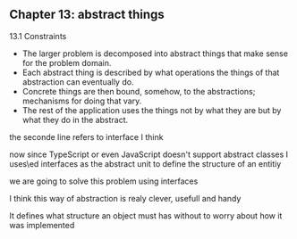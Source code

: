 ## Chapter 13: abstract things 

13.1 Constraints

- The larger problem is decomposed into abstract things that make sense for the problem domain.
- Each abstract thing is described by what operations the things of that abstraction can eventually do.
- Concrete things are then bound, somehow, to the abstractions; mechanisms for doing that vary.
- The rest of the application uses the things not by what they are but by what they do in the abstract.

the seconde line refers to interface I think 

now since TypeScript or even JavaScript doesn't support abstract classes 
I uses\ed interfaces as the abstract unit  to define the structure of an entitiy 

we are going to solve this problem using interfaces 

I think this way of abstraction is realy clever, usefull and handy 

It defines what structure an object must has without to worry about how it was implemented 